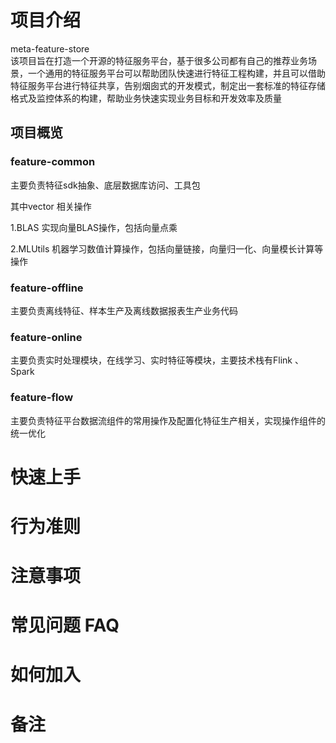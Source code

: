 # 项目介绍
meta-feature-store    
该项目旨在打造一个开源的特征服务平台，基于很多公司都有自己的推荐业务场景，一个通用的特征服务平台可以帮助团队快速进行特征工程构建，并且可以借助特征服务平台进行特征共享，告别烟囱式的开发模式，制定出一套标准的特征存储格式及监控体系的构建，帮助业务快速实现业务目标和开发效率及质量


## 项目概览
### feature-common
主要负责特征sdk抽象、底层数据库访问、工具包

其中vector 相关操作

1.BLAS 实现向量BLAS操作，包括向量点乘

2.MLUtils 机器学习数值计算操作，包括向量链接，向量归一化、向量模长计算等操作

### feature-offline
 主要负责离线特征、样本生产及离线数据报表生产业务代码


### feature-online
主要负责实时处理模块，在线学习、实时特征等模块，主要技术栈有Flink 、Spark

### feature-flow
主要负责特征平台数据流组件的常用操作及配置化特征生产相关，实现操作组件的统一优化


# 快速上手

# 行为准则
# 注意事项


# 常见问题 FAQ

# 如何加入

# 备注




 